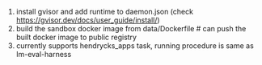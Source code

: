 1) install gvisor and add runtime to daemon.json (check https://gvisor.dev/docs/user_guide/install/)
2) build the sandbox docker image from data/Dockerfile # can push the built docker image to public registry
3) currently supports hendrycks_apps task, running procedure is same as lm-eval-harness
